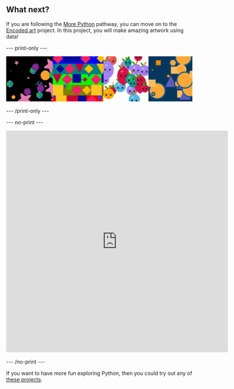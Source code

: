## What next?

If you are following the [More Python](https://projects.raspberrypi.org/en/raspberrypi/python-2) pathway, you can move on to the [Encoded art](https://projects.raspberrypi.org/en/projects/encoded-art/0) project. In this project, you will make amazing artwork using data!

--- print-only ---

![An image showing the Encoded art project output.](images/example-projects.png)

--- /print-only ---

--- no-print ---

<div class="trinket">
<iframe src="https://trinket.io/embed/python/ff931d5dd5?outputOnly=true&runOption=run" width="600" height="600" frameborder="0" marginwidth="0" marginheight="0" allowfullscreen></iframe>
</div>

--- /no-print ---

If you want to have more fun exploring Python, then you could try out any of [these projects](https://projects.raspberrypi.org/en/projects?software%5B%5D=python&curriculum%5B%5D=%202).
